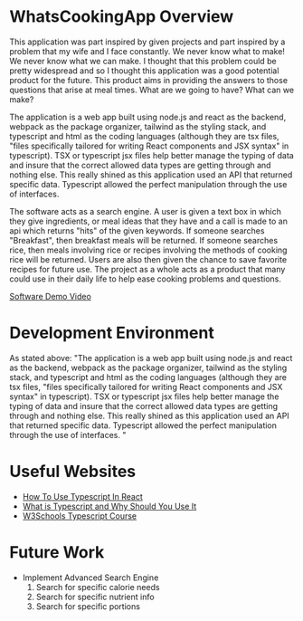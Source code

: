 # WhatsCookingApp Overview
This application was part inspired by given projects and part inspired by a problem that my wife and I face constantly. We never know what to make! We never know what we can make. I thought that this problem could be pretty widespread and so I thought this application was a good potential product for the future. This product aims in providing the answers to those questions that arise at meal times. What are we going to have? What can we make? 

The application is a web app built using node.js and react as the backend, webpack as the package organizer, tailwind as the styling stack, and typescript and html as the coding languages (although they are tsx files, "files specifically tailored for writing React components and JSX syntax" in typescript). TSX or typescript jsx files help better manage the typing of data and insure that the correct allowed data types are getting through and nothing else. This really shined as this application used an API that returned specific data. Typescript allowed the perfect manipulation through the use of interfaces. 

The software acts as a search engine. A user is given a text box in which they give ingredients, or meal ideas that they have and a call is made to an api which returns "hits" of the given keywords. If someone searches "Breakfast", then breakfast meals will be returned. If someone searches rice, then meals involving rice or recipes involving the methods of cooking rice will be returned. Users are also then given the chance to save favorite recipes for future use. The project as a whole acts as a product that many could use in their daily life to help ease cooking problems and questions.


[Software Demo Video](https://youtu.be/Uwpk-7_17k0)

# Development Environment
As stated above: 
"The application is a web app built using node.js and react as the backend, webpack as the package organizer, tailwind as the styling stack, and typescript and html as the coding languages (although they are tsx files, "files specifically tailored for writing React components and JSX syntax" in typescript). TSX or typescript jsx files help better manage the typing of data and insure that the correct allowed data types are getting through and nothing else. This really shined as this application used an API that returned specific data. Typescript allowed the perfect manipulation through the use of interfaces. "

# Useful Websites
- [How To Use Typescript In React](https://blog.logrocket.com/how-to-use-typescript-react-tutorial-examples/)
- [What is Typescript and Why Should You Use It](https://prismic.io/blog/what-is-typescript)
- [W3Schools Typescript Course](https://www.w3schools.com/typescript/)

# Future Work
- Implement Advanced Search Engine
    1. Search for specific calorie needs
    2. Search for specific nutrient info
    3. Search for specific portions